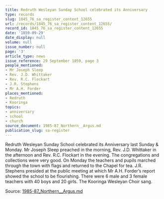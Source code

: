 ```yaml
---
title: Redruth Wesleyan Sunday School celebrated its Anniversary
type: records
slug: 1845_76_sa_register_content_12655
url: /records/1845_76_sa_register_content_12655/
record_id: 1845_76_sa_register_content_12655
date: '1859-09-29'
date_display: null
volume: null
issue_number: null
page: '3'
article_type: news
issue_reference: 29 September 1859, page 3
people_mentioned:
- Mr Joseph Sleep
- Rev. J.D. Whittaker
- Rev. R.C. Flockart
- J.R. Stephens
- Mr A.H. Forder
places_mentioned:
- Redruth
- Kooringa
topics:
- anniversary
- school
- church
source_document: 1985-87_Northern__Argus.md
publication_slug: sa-register
---
```


Redruth Wesleyan Sunday School celebrated its Anniversary last Sunday & Monday.  Mr Joseph Sleep preached in the morning, Rev. J.D. Whittaker in the afternoon and Rev. R.C. Flockart in the evening.  The congregations and collections were very good.  On Monday the teachers and pupils marched through the town with flags and returned to the Chapel for tea.  J.R. Stephens presided at the public meeting at which Mr A.H. Forder’s report showed the school to be flourishing.  There were 6 male and 3 female teachers with 40 boys and 20 girls.  The Kooringa Wesleyan Choir sang.

Source: [1985-87_Northern__Argus.md](/downloads/markdown/1985-87_Northern__Argus.md)
